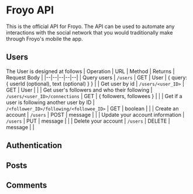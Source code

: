 # Froyo API
This is the official API for Froyo. The API can be used to automate any interactions with the social network that you would traditionally make through Froyo's mobile the app.
## Users
The User is designed at follows
| Operation | URL | Method | Returns | Request Body |
|--|--|--|--|--|
| Query users | `/users` | GET | User | { query: { userId (optional), text (optional) } } |
| Get user by id | `/users/<user_ID>` | GET | User |  |
| Get user's followers and who their following | `/users/<user_ID>/connections` | GET | { followers, followees } |  |
| Get if a user is following another user by ID | `/<follower_ID>/following/<followee_ID>` | GET | boolean |  |
| Create an account | `/users` | POST | message |  |
| Update your account information | `/users` | PUT | message |  |
| Delete your account | `/users` | DELETE | message |  |
## Authentication
## Posts
## Comments
